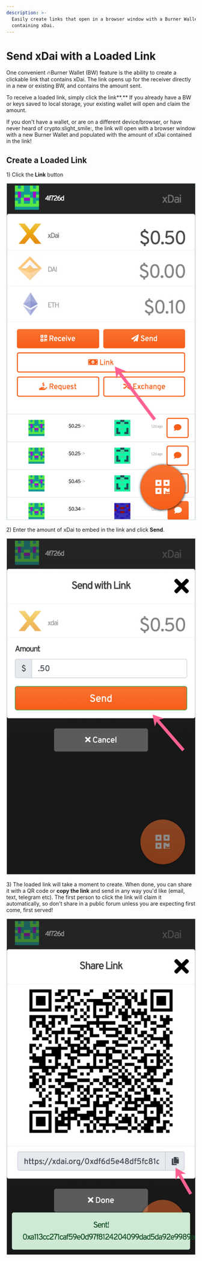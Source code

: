 ```yaml
---
description: >-
  Easily create links that open in a browser window with a Burner Wallet
  containing xDai.
---
```


# Send xDai with a Loaded Link

One convenient :fire:Burner Wallet (BW) feature is the ability to create a clickable link that contains xDai. The link opens up for the receiver directly in a new or existing BW, and contains the amount sent.

To receive a loaded link, simply click the link**.** If you already have a BW or keys saved to local storage, your existing wallet will open and claim the amount.

If you don't have a wallet, or are on a different device/browser, or have never heard of crypto:slight\_smile:, the link will open with a browser window with a new Burner Wallet and populated with the amount of xDai contained in the link!&#x20;

## Create a Loaded Link

1\) Click the **Link** button

![Link Button](../../../../.gitbook/assets/img-1.png)

2\) Enter the amount of xDai to embed in the link and click **Send**.&#x20;

![](../../../../.gitbook/assets/img-2.png)

3\) The loaded link will take a moment to create. When done, you can share it with a QR code or **copy the link** and send in any way you'd like (email, text, telegram etc). The first person to click the link will claim it automatically, so don't share in a public forum unless you are expecting first come, first served!

![Link ready to copy and share. This one has already been claimed. ](../../../../.gitbook/assets/img-3.png)
